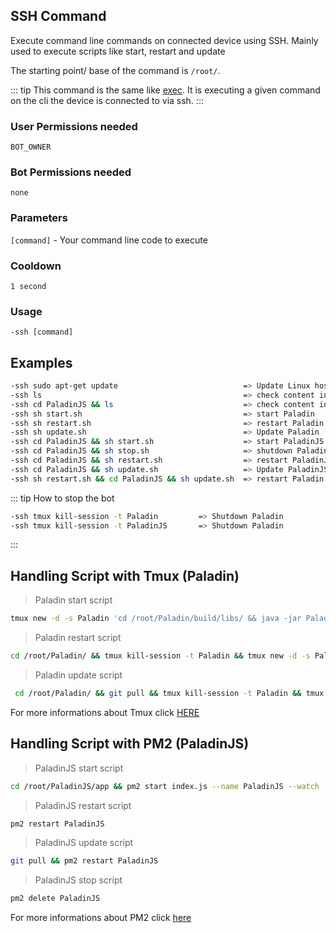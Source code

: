 ## SSH Command
Execute command line commands on connected device using SSH. 
Mainly used to execute scripts like start, restart and update

The starting point/ base of the command is `/root/`.

::: tip 
This command is the same like [exec](./exec.md).
It is executing a given command on the cli the device is connected to via ssh.
:::

### User Permissions needed
`BOT_OWNER`

### Bot Permissions needed
`none`

### Parameters
`[command]` - Your command line code to execute

### Cooldown
`1 second`

### Usage
`-ssh [command]`

## Examples

```bash
-ssh sudo apt-get update                            => Update Linux host
-ssh ls                                             => check content in /root
-ssh cd PaladinJS && ls                             => check content in PaladinJS folder
-ssh sh start.sh                                    => start Paladin
-ssh sh restart.sh                                  => restart Paladin
-ssh sh update.sh                                   => Update Paladin
-ssh cd PaladinJS && sh start.sh                    => start PaladinJS
-ssh cd PaladinJS && sh stop.sh                     => shutdown PaladinJS
-ssh cd PaladinJS && sh restart.sh                  => restart PaladinJS
-ssh cd PaladinJS && sh update.sh                   => Update PaladinJS
-ssh sh restart.sh && cd PaladinJS && sh update.sh  => restart Paladin and update PaladinJS
```

::: tip How to stop the bot
```bash
-ssh tmux kill-session -t Paladin         => Shutdown Paladin
-ssh tmux kill-session -t PaladinJS       => Shutdown Paladin
```
:::

## Handling Script with Tmux (Paladin)

> Paladin start script
```bash
tmux new -d -s Paladin 'cd /root/Paladin/build/libs/ && java -jar Paladin-1.0-all.jar'
```

> Paladin restart script
```bash
cd /root/Paladin/ && tmux kill-session -t Paladin && tmux new -d -s Paladin 'cd build/libs/ && java -jar Paladin-1.0-all.jar'
```

> Paladin update script
```bash
 cd /root/Paladin/ && git pull && tmux kill-session -t Paladin && tmux new -d -s Paladin 'cd build/libs/ && java -jar Paladin-1.0-all.jar'
```

For more informations about Tmux click [HERE](https://gist.github.com/MohamedAlaa/2961058) 

## Handling Script with PM2 (PaladinJS)
> PaladinJS start script
```bash
cd /root/PaladinJS/app && pm2 start index.js --name PaladinJS --watch
```

> PaladinJS restart script
```bash
pm2 restart PaladinJS
```

> PaladinJS update script
```bash
git pull && pm2 restart PaladinJS
```

> PaladinJS stop script
```bash
pm2 delete PaladinJS
```

For more informations about PM2 click [here](https://pm2.keymetrics.io/) 

<CustomLayout/>